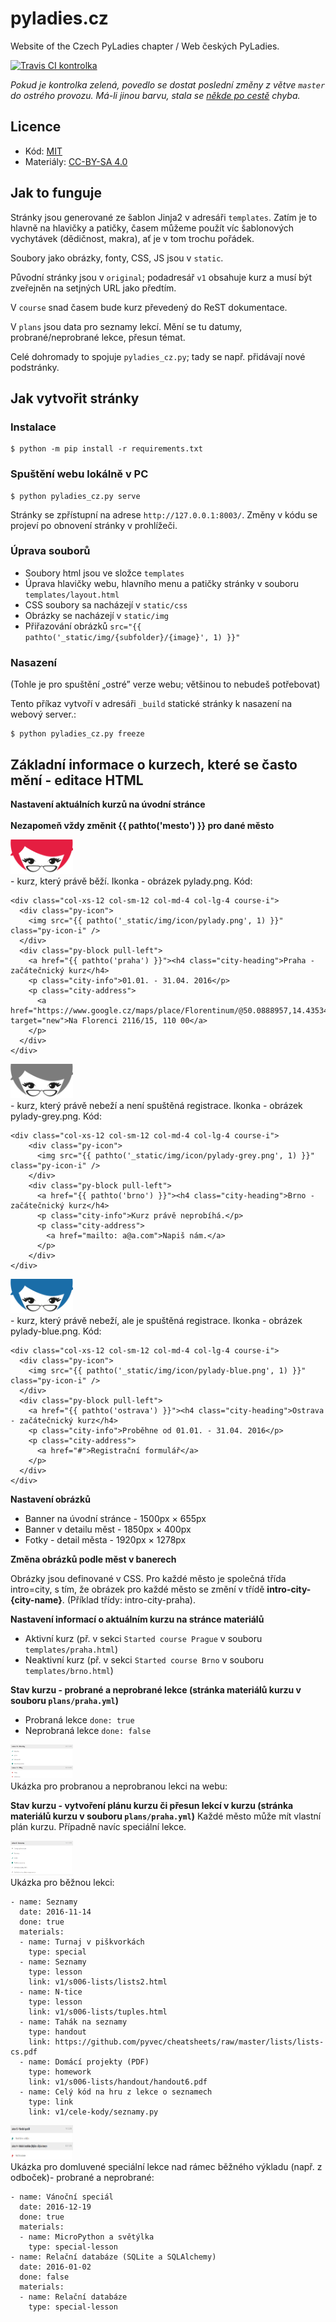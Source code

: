 # pyladies.cz

Website of the Czech PyLadies chapter / Web českých PyLadies.

[![Travis CI kontrolka](https://travis-ci.org/PyLadiesCZ/pyladies.cz.svg?branch=master)](https://travis-ci.org/PyLadiesCZ/pyladies.cz)

*Pokud je kontrolka zelená, povedlo se dostat poslední změny z větve `master` do ostrého provozu. Má-li jinou barvu, stala se [někde po cestě](https://travis-ci.org/PyLadiesCZ/pyladies.cz) chyba.*


## Licence

* Kód: [MIT](LICENSE)
* Materiály: [CC-BY-SA 4.0](https://creativecommons.org/licenses/by-sa/4.0/)

## Jak to funguje

Stránky jsou generované ze šablon Jinja2 v adresáři `templates`.
Zatím je to hlavně na hlavičky a patičky, časem můžeme použít víc
šablonových vychytávek (dědičnost, makra), ať je v tom trochu pořádek.

Soubory jako obrázky, fonty, CSS, JS jsou v `static`.

Původní stránky jsou v  `original`; podadresář `v1` obsahuje kurz a musí
být zveřejněn na setjných URL jako předtím.

V `course` snad časem bude kurz převedený do ReST dokumentace.

V `plans` jsou data pro seznamy lekcí. Mění se tu datumy, probrané/neprobrané lekce, přesun témat.

Celé dohromady to spojuje `pyladies_cz.py`; tady se např. přidávají nové
podstránky.

## Jak vytvořit stránky

### Instalace

    $ python -m pip install -r requirements.txt

### Spuštění webu lokálně v PC

    $ python pyladies_cz.py serve

Stránky se zpřístupní na adrese `http://127.0.0.1:8003/`.
Změny v kódu se projeví po obnovení stránky v prohlížeči.

### Úprava souborů

* Soubory html jsou ve složce ``templates``
* Úprava hlavičky webu, hlavního menu a patičky stránky v souboru `templates/layout.html`
* CSS soubory sa nacházejí v `static/css`
* Obrázky se nacházejí v `static/img`
* Přiřazování obrázků `src="{{ pathto('_static/img/{subfolder}/{image}', 1) }}"`

### Nasazení

(Tohle je pro spuštění „ostré” verze webu; většinou to nebudeš potřebovat)

Tento příkaz vytvoří v adresáři `_build`
statické stránky k nasazení na webový server.:

    $ python pyladies_cz.py freeze

## Základní informace o kurzech, které se často mění - editace HTML

**Nastavení aktuálních kurzů na úvodní stránce** <br /><br />
**Nezapomeň vždy změnit {{ pathto('mesto') }} pro dané město**

<img src="https://github.com/PyLadiesCZ/pyladies.cz/blob/master/static/img/icon/pylady.png" width=100 height=55 /><br /> - kurz, který právě běží. Ikonka - obrázek pylady.png. Kód:
```
<div class="col-xs-12 col-sm-12 col-md-4 col-lg-4 course-i">
  <div class="py-icon">
    <img src="{{ pathto('_static/img/icon/pylady.png', 1) }}" class="py-icon-i" />
  </div>
  <div class="py-block pull-left">
    <a href="{{ pathto('praha') }}"><h4 class="city-heading">Praha - začátečnický kurz</h4>
    <p class="city-info">01.01. - 31.04. 2016</p>
    <p class="city-address">
      <a href="https://www.google.cz/maps/place/Florentinum/@50.0888957,14.4353417,15z/data=!4m2!3m1!1s0x0:0x90e42b8069106734" target="new">Na Florenci 2116/15, 110 00</a>
    </p>
  </div>
</div>
```

<img src="https://github.com/PyLadiesCZ/pyladies.cz/blob/master/static/img/icon/pylady-grey.png" width=100 height=55 /><br /> - kurz, který právě nebeží a není spuštěná registrace. Ikonka - obrázek pylady-grey.png. Kód:
```
<div class="col-xs-12 col-sm-12 col-md-4 col-lg-4 course-i">
    <div class="py-icon">
      <img src="{{ pathto('_static/img/icon/pylady-grey.png', 1) }}" class="py-icon-i" />
    </div>
    <div class="py-block pull-left">
      <a href="{{ pathto('brno') }}"><h4 class="city-heading">Brno - začátečnický kurz</h4>
      <p class="city-info">Kurz právě neprobíhá.</p>
      <p class="city-address">
        <a href="mailto: a@a.com">Napiš nám.</a>
      </p>
    </div>
</div>
```

<img src="https://github.com/PyLadiesCZ/pyladies.cz/blob/master/static/img/icon/pylady-blue.png" width=100 height=55 /><br /> - kurz, který právě nebeží, ale je spuštěná registrace. Ikonka - obrázek pylady-blue.png. Kód:
```
<div class="col-xs-12 col-sm-12 col-md-4 col-lg-4 course-i">
  <div class="py-icon">
    <img src="{{ pathto('_static/img/icon/pylady-blue.png', 1) }}" class="py-icon-i" />
  </div>
  <div class="py-block pull-left">
    <a href="{{ pathto('ostrava') }}"><h4 class="city-heading">Ostrava - začátečnický kurz</h4>
    <p class="city-info">Proběhne od 01.01. - 31.04. 2016</p>
    <p class="city-address">
      <a href="#">Registrační formulář</a>
    </p>
  </div>
</div>
```
**Nastavení obrázků**

* Banner na úvodní stránce - 1500px × 655px
* Banner v detailu měst - 1850px × 400px
* Fotky - detail města - 1920px × 1278px

**Změna obrázků podle měst v banerech**

Obrázky jsou definované v CSS. Pro každé město je společná třída intro=city, s tím, že obrázek pro každé město se změní v třídě **intro-city-{city-name}**. (Příklad třídy: intro-city-praha).

**Nastavení informací o aktuálním kurzu na stránce materiálů**

* Aktivní kurz (př. v sekci ```Started course Prague``` v souboru `templates/praha.html`)
* Neaktivní kurz (př. v sekci ```Started course Brno``` v souboru `templates/brno.html`)

**Stav kurzu - probrané a neprobrané lekce (stránka materiálů kurzu v souboru `plans/praha.yml`)**

* Probraná lekce ```done: true```
* Neprobraná lekce ```done: false```

<img src="https://github.com/PyLadiesCZ/pyladies.cz/blob/master/static/img/readme-course-plan-1.png" width=100 height=55 /><br /> 
Ukázka pro probranou a neprobranou lekci na webu:

**Stav kurzu - vytvoření plánu kurzu či přesun lekcí v kurzu (stránka materiálů kurzu v souboru `plans/praha.yml`)**
Každé město může mít vlastní plán kurzu. Případně navíc speciální lekce.

<img src="https://github.com/PyLadiesCZ/pyladies.cz/blob/master/static/img/readme-course-plan-2.png" width=100 height=55 /><br /> 
Ukázka pro běžnou lekci:
```
- name: Seznamy
  date: 2016-11-14
  done: true
  materials:
  - name: Turnaj v piškvorkách
    type: special
  - name: Seznamy
    type: lesson
    link: v1/s006-lists/lists2.html
  - name: N-tice
    type: lesson
    link: v1/s006-lists/tuples.html
  - name: Tahák na seznamy
    type: handout
    link: https://github.com/pyvec/cheatsheets/raw/master/lists/lists-cs.pdf
  - name: Domácí projekty (PDF)
    type: homework
    link: v1/s006-lists/handout/handout6.pdf
  - name: Celý kód na hru z lekce o seznamech
    type: link
    link: v1/cele-kody/seznamy.py
```
<img src="https://github.com/PyLadiesCZ/pyladies.cz/blob/master/static/img/readme-course-plan-3.png" width=100 height=55 /><br /> 
Ukázka pro domluvené speciální lekce nad rámec běžného výkladu (např. z odboček)- probrané a neprobrané:
```
- name: Vánoční speciál
  date: 2016-12-19
  done: true
  materials:
  - name: MicroPython a světýlka
    type: special-lesson
- name: Relační databáze (SQLite a SQLAlchemy)
  date: 2016-01-02
  done: false
  materials:
  - name: Relační databáze
    type: special-lesson
```
    
    

